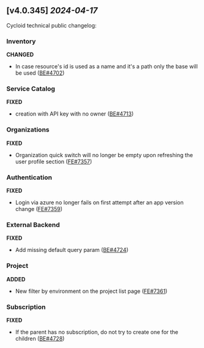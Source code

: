 ## [v4.0.345] _2024-04-17_

Cycloid technical public changelog:

### Inventory
**CHANGED**
- In case resource's id is used as a name and it's a path only the base will be used ([BE#4702])
### Service Catalog
**FIXED**
- creation with API key with no owner  ([BE#4713])
### Organizations
**FIXED**
- Organization quick switch will no longer be empty upon refreshing the user profile section ([FE#7357])

### Authentication
**FIXED**
- Login via azure no longer fails on first attempt after an app version change ([FE#7359])

### External Backend
**FIXED**
- Add missing default query param ([BE#4724])
### Project
**ADDED**
- New filter by environment on the project list page ([FE#7361])

### Subscription
**FIXED**
- If the parent has no subscription, do not try to create one for the children ([BE#4728])

[BE#4702]: https://github.com/cycloidio/youdeploy-http-api/pull/4702
[BE#4713]: https://github.com/cycloidio/youdeploy-http-api/pull/4713
[FE#7357]: https://github.com/cycloidio/youdeploy-frontend-web/pull/7357
[FE#7359]: https://github.com/cycloidio/youdeploy-frontend-web/pull/7359
[BE#4724]: https://github.com/cycloidio/youdeploy-http-api/pull/4724
[FE#7361]: https://github.com/cycloidio/youdeploy-frontend-web/pull/7361
[BE#4728]: https://github.com/cycloidio/youdeploy-http-api/pull/4728
